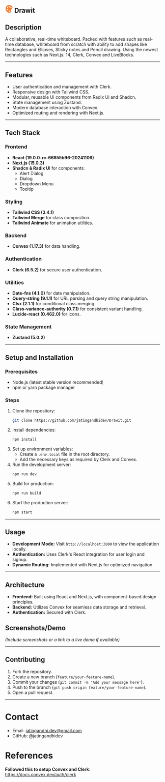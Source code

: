 ## <img height="25" src="/public/logo.png" /> Drawit

## Description

A collaborative, real-time whiteboard. Packed with features such as real-time database, whiteboard from scratch with ability to add shapes like Rectangles and Ellipses, Sticky notes and Pencil drawing. Using the newest technologies such as Next.js. 14, Clerk, Convex and LiveBlocks.

---

## Features

- User authentication and management with Clerk.
- Responsive design with Tailwind CSS.
- Modular, reusable UI components from Radix UI and Shadcn.
- State management using Zustand.
- Modern database interaction with Convex.
- Optimized routing and rendering with Next.js.

---

## Tech Stack

### Frontend

- **React (19.0.0-rc-66855b96-20241106)**
- **Next.js (15.0.3)**
- **Shadcn & Radix UI** for components:
  - Alert Dialog
  - Dialog
  - Dropdown Menu
  - Tooltip

### Styling

- **Tailwind CSS (3.4.1)**
- **Tailwind Merge** for class composition.
- **Tailwind Animate** for animation utilities.

### Backend

- **Convex (1.17.3)** for data handling.

### Authentication

- **Clerk (6.5.2)** for secure user authentication.

### Utilities

- **Date-fns (4.1.0)** for date manipulation.
- **Query-string (9.1.1)** for URL parsing and query string manipulation.
- **Clsx (2.1.1)** for conditional class merging.
- **Class-variance-authority (0.7.1)** for consistent variant handling.
- **Lucide-react (0.462.0)** for icons.

### State Management

- **Zustand (5.0.2)**

---

## Setup and Installation

### Prerequisites

- Node.js (latest stable version recommended)
- npm or yarn package manager

### Steps

1. Clone the repository:
   ```bash
   git clone https://github.com/jatingandhidev/Drawit.git
   ```
2. Install dependencies:
   ```bash
   npm install
   ```
3. Set up environment variables:
   - Create a `.env.local` file in the root directory.
   - Add the necessary keys as required by Clerk and Convex.
4. Run the development server:
   ```bash
   npm run dev
   ```
5. Build for production:
   ```bash
   npm run build
   ```
6. Start the production server:
   ```bash
   npm start
   ```

---

## Usage

- **Development Mode:** Visit `http://localhost:3000` to view the application locally.
- **Authentication:** Uses Clerk's React integration for user login and signup.
- **Dynamic Routing:** Implemented with Next.js for optimized navigation.

---

## Architecture

- **Frontend:** Built using React and Next.js, with component-based design principles.
- **Backend:** Utilizes Convex for seamless data storage and retrieval.
- **Authentication:** Secured with Clerk.

## Screenshots/Demo

_(Include screenshots or a link to a live demo if available)_

---

## Contributing

1. Fork the repository.
2. Create a new branch (`feature/your-feature-name`).
3. Commit your changes (`git commit -m 'Add your message here'`).
4. Push to the branch (`git push origin feature/your-feature-name`).
5. Open a pull request.

---

# Contact

- Email: jatingandhi.dev@gmail.com
- GitHub: @jatingandhidev

# References

**Followed this to setup Convex and Clerk**:
https://docs.convex.dev/auth/clerk
